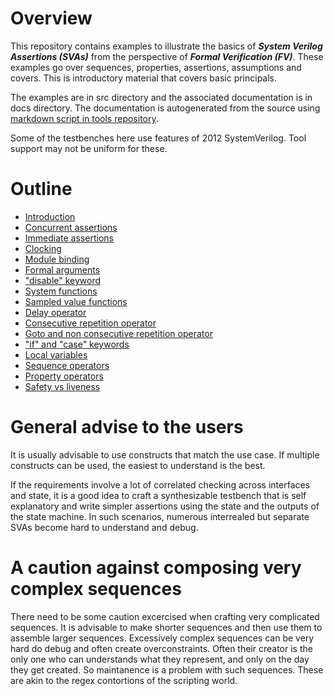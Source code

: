 # Overview
This repository contains examples to illustrate the basics of **_System Verilog Assertions (SVAs)_** 
from the perspective of **_Formal Verification (FV)_**. These examples go over sequences, properties,
assertions, assumptions and covers. This is introductory material that covers basic principals.

The examples are in src directory and the associated documentation is in docs directory. The
documentation is autogenerated from the source using [markdown script in tools repository](https://github.com/openformal/tools/tree/master/markdown).

Some of the testbenches here use features of 2012 SystemVerilog. Tool support may not be uniform for these.

# Outline
* [Introduction](https://github.com/openformal/sva_basics/blob/master/testbench/docs/intro_tb.md)
* [Concurrent assertions](https://github.com/openformal/sva_basics/blob/master/testbench/docs/concurrent_assertions_tb.md)
* [Immediate assertions](https://github.com/openformal/sva_basics/blob/master/testbench/docs/immediate_assertions_tb.md)
* [Clocking](https://github.com/openformal/sva_basics/blob/master/testbench/docs/clocking_tb.md)
* [Module binding](https://github.com/openformal/sva_basics/blob/master/testbench/docs/bind_tb.md)
* [Formal arguments](https://github.com/openformal/sva_basics/blob/master/testbench/docs/arguments_tb.md)
* ["disable" keyword](https://github.com/openformal/sva_basics/blob/master/testbench/docs/disable_tb.md)
* [System functions](https://github.com/openformal/sva_basics/blob/master/testbench/docs/system_functions_tb.md)
* [Sampled value functions](https://github.com/openformal/sva_basics/blob/master/testbench/docs/sampled_value_functions_tb.md)
* [Delay operator](https://github.com/openformal/sva_basics/blob/master/testbench/docs/delay_operator_tb.md)
* [Consecutive repetition operator](https://github.com/openformal/sva_basics/blob/master/testbench/docs/cons_rep_operator_tb.md)
* [Goto and non consecutive repetition operator](https://github.com/openformal/sva_basics/blob/master/testbench/docs/goto_and_non_cons_rep_operator_tb.md)
* ["if" and "case" keywords](https://github.com/openformal/sva_basics/blob/master/testbench/docs/if_and_else_tb.md)
* [Local variables](https://github.com/openformal/sva_basics/blob/master/testbench/docs/local_variables_tb.md)
* [Sequence operators](https://github.com/openformal/sva_basics/blob/master/testbench/docs/sequence_operators_tb.md)
* [Property operators](https://github.com/openformal/sva_basics/blob/master/testbench/docs/property_operators_tb.md)
* [Safety vs liveness](https://github.com/openformal/sva_basics/blob/master/testbench/docs/safety_vs_liveness_tb.md)

# General advise to the users
It is usually advisable to use constructs that match the use case. If multiple constructs can be used, the easiest to
understand is the best.

If the requirements involve a lot of correlated checking across interfaces and state, it is a good idea to craft a
synthesizable testbench that is self explanatory and write simpler assertions using the state and the outputs of
the state machine. In such scenarios, numerous interrealed but separate SVAs become hard to understand and debug.

# A caution against composing very complex sequences
There need to be some caution excercised when crafting very complicated sequences. It is advisable to make shorter sequences
and then use them to assemble larger sequences. Excessively complex sequences can be very hard do debug and often create overconstraints. Often their creator is the only one who can understands what they represent, and only on the day they get created. So maintanence is a problem with such sequences. These are akin to the regex contortions of the scripting world.
